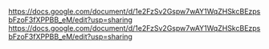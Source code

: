 https://docs.google.com/document/d/1e2FzSv2Gspw7wAY1WqZHSkcBEzpsbFzoF3fXPPBB_eM/edit?usp=sharing
https://docs.google.com/document/d/1e2FzSv2Gspw7wAY1WqZHSkcBEzpsbFzoF3fXPPBB_eM/edit?usp=sharing
